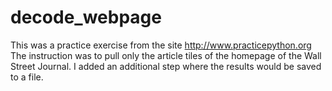 # decode_webpage
This was a practice exercise from the site http://www.practicepython.org
The instruction was to pull only the article tiles of the homepage of the Wall Street Journal.
I added an additional step where the results would be saved to a file.
